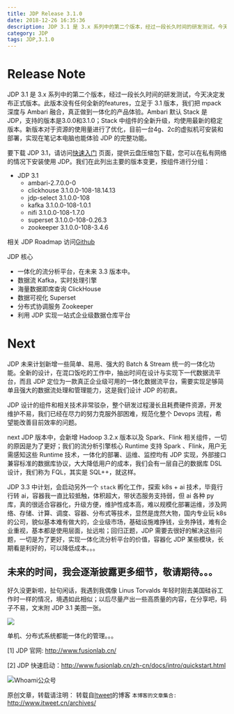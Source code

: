 ```yaml
---
title: JDP Release 3.1.0
date: 2018-12-26 16:35:36
description: JDP 3.1 是 3.x 系列中的第二个版本，经过一段长久时间的研发测试，今天决定发布正式版本。
category: JDP
tags: JDP,3.1.0
---
```


# Release Note

JDP 3.1 是 3.x 系列中的第二个版本，经过一段长久时间的研发测试，今天决定发布正式版本。此版本没有任何全新的features，立足于 3.1 版本，我们把 mpack 深度与 Ambari 融合，真正做到一体化的产品体验。Ambari 默认 Stack 是 JDP，支持的版本是3.0.0和3.1.0；Stack 中组件的全新升级，均使用最新的稳定版本。新版本对于资源的使用量进行了优化，目前一台4g、2c的虚拟机可安装和部署，实现在笔记本电脑也能体验 JDP 的完整功能。

要下载 JDP 3.1，请访问[快速入门](http://www.fusionlab.cn/zh-cn/docs/intro/quickstart.html) 页面，提供云盘压缩包下载，您可以在私有网络的情况下安装使用 JDP。我们在此列出主要的版本变更，按组件进行分组：

* JDP 3.1 
    - ambari-2.7.0.0-0
    - clickhouse 3.1.0.0-108-18.14.13
    - jdp-select 3.1.0.0-108
    - kafka 3.1.0.0-108-1.0.1
    - nifi 3.1.0.0-108-1.7.0
    - superset 3.1.0.0-108-0.26.3
    - zookeeper 3.1.0.0-108-3.4.6

相关 JDP Roadmap 访问[Github](https://github.com/fusionlabcn/jdp)

JDP 核心  

* 一体化的流分析平台，在未来 3.3 版本中。
* 数据流 Kafka，实时处理引擎
* 海量数据即席查询 ClickHouse
* 数据可视化 Superset
* 分布式协调服务 Zookeeper
* 利用 JDP 实现一站式企业级数据仓库平台

# Next

JDP 未来计划新增一些简单、易用、强大的 Batch & Stream 统一的一体化功能。全新的设计，在混口饭吃的工作中，抽出时间在设计与实现下一代数据流平台，而且 JDP 定位为一款真正企业级可用的一体化数据流平台，需要实现足够简单且强大的数据流处理和管理能力，这是我们设计 JDP 的初衷。

JDP 设计的组件和相关技术非常驳杂，整个研发过程漫长且耗费硬件资源，开发维护不易，我们已经在尽力的努力克服外部困难，规范化整个 Devops 流程，希望能改善目前效率的问题。

next JDP 版本中，会新增 Hadoop 3.2.x 版本以及 Spark、Flink 相关组件，一切的原因是为了更好；我们的流分析引擎核心 Runtime 支持 Spark 、Flink，用户无需感知这些 Runtime 技术，一体化的部署、运维、监控均有 JDP 实现，外部接口兼容标准的数据库协议，大大降低用户的成本，我们会有一层自己的数据库 DSL 设计，我们称为 FQL，其实是 SQL++，就这样。

JDP 3.3 中计划，会启动另外一个 `stack` 孵化工作，探索 k8s + ai 技术，毕竟行行转 ai，容器我一直比较抵触，体积超大，带状态服务支持弱，但 ai 各种 py 库，真的很适合容器化，升级方便，维护性成本高，难以规模化部署运维，涉及网络、存储、计算、调度、容器、分布式等技术，显然是庞然大物，国内专业玩 k8s 的公司，貌似基本难有做大的，企业级市场，基础设施难挣钱，业务挣钱，难有企业重视，基本都是使用层面，扯远啦；回归正题，JDP 需要去很好的解决这些问题，一切是为了更好，实现一体化流分析平台的价值，容器化 JDP 某些模块，长期看是利好的，可以降低成本。。。

未来的时间，我会逐渐披露更多细节，敬请期待。。。
----

好久没更新啦，扯句闲话，我遇到我偶像 Linus Torvalds 年轻时刚去美国硅谷工作时一样的情况，境遇如此相似；以后尽量产出一些高质量的内容，在分享吧，码子不易，文末附 JDP 3.1 美图一张。

![](http://www.fusionlab.cn/zh-cn/docs/intro/img/ambari%E2%80%93dashboard.png)

单机、分布式系统都能一体化的管理。。。

[1] JDP 官网: http://www.fusionlab.cn/

[2] JDP 快速启动：http://www.fusionlab.cn/zh-cn/docs/intro/quickstart.html

![Whoami公众号](https://github.com/itweet/labs/raw/master/common/img/weixin_public.gif)

原创文章，转载请注明： 转载自[Itweet](http://www.itweet.cn)的博客
`本博客的文章集合:` http://www.itweet.cn/archives/